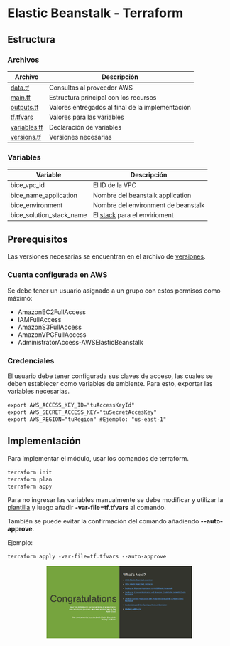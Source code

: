 # Elastic Beanstalk - Terraform
## Estructura
### Archivos
| Archivo | Descripción |
|---|---|
| [data.tf](data.tf) | Consultas al proveedor AWS |
| [main.tf](data.tf) | Estructura principal con los recursos |
| [outputs.tf](data.tf) | Valores entregados al final de la implementación |
| [tf.tfvars](data.tf) | Valores para las variables |
| [variables.tf](data.tf) | Declaración de variables |
| [versions.tf](data.tf) | Versiones necesarias |
### Variables
| Variable | Descripción |
|---|---|
| bice_vpc_id | El ID de la VPC |
| bice_name_application | Nombre del beanstalk application |
| bice_environment | Nombre del environment de beanstalk |
| bice_solution_stack_name | El [stack](https://docs.aws.amazon.com/elasticbeanstalk/latest/dg/concepts.platforms.html) para el envirioment |


## Prerequisitos
Las versiones necesarias se encuentran en el archivo de [versiones](versions.tf).

### Cuenta configurada en AWS
Se debe tener un usuario asignado a un grupo con estos permisos como máximo:
* AmazonEC2FullAccess
* IAMFullAccess
* AmazonS3FullAccess
* AmazonVPCFullAccess
* AdministratorAccess-AWSElasticBeanstalk

### Credenciales
El usuario debe tener configurada sus claves de acceso, las cuales se deben establecer como variables de ambiente. Para esto, exportar las variables necesarias.
```
export AWS_ACCESS_KEY_ID="tuAccessKeyId"
export AWS_SECRET_ACCESS_KEY="tuSecretAccesKey"
export AWS_REGION="tuRegion" #Ejemplo: "us-east-1"
```

## Implementación
Para implementar el módulo, usar los comandos de terraform.
```
terraform init
terraform plan
terraform appy
```
Para no ingresar las variables manualmente se debe modificar y utilizar la  [plantilla](tf.tfvars) y luego añadir __-var-file=tf.tfvars__ al comando. 

También se puede evitar la confirmación del comando añadiendo __--auto-approve__.

Ejemplo:

```
terraform apply -var-file=tf.tfvars --auto-approve
```

<img 
    src="assets/img/demo.png" 
    alt="demo" 
    style="display: block;
    margin-left: auto;
    margin-right: auto;
    width: 65%;"/>